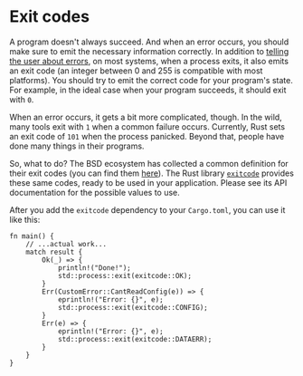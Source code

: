 # Exit codes

A program doesn't always succeed.
And when an error occurs,
you should make sure to emit the necessary information correctly.
In addition to
[telling the user about errors](human-communication.html),
on most systems,
when a process exits,
it also emits an exit code
(an integer between 0 and 255 is compatible with most platforms).
You should try to emit the correct code
for your program's state.
For example,
in the ideal case when your program succeeds,
it should exit with `0`.

When an error occurs, it gets a bit more complicated, though.
In the wild,
many tools exit with `1` when a common failure occurs.
Currently, Rust sets an exit code of `101` when the process panicked.
Beyond that, people have done many things in their programs.

So, what to do?
The BSD ecosystem has collected a common definition for their exit codes
(you can find them [here][`sysexits.h`]).
The Rust library [`exitcode`] provides these same codes,
ready to be used in your application.
Please see its API documentation for the possible values to use.

After you add the `exitcode` dependency to your `Cargo.toml`,
you can use it like this:

```rust,ignore
fn main() {
    // ...actual work...
    match result {
        Ok(_) => {
            println!("Done!");
            std::process::exit(exitcode::OK);
        }
        Err(CustomError::CantReadConfig(e)) => {
            eprintln!("Error: {}", e);
            std::process::exit(exitcode::CONFIG);
        }
        Err(e) => {
            eprintln!("Error: {}", e);
            std::process::exit(exitcode::DATAERR);
        }
    }
}
```


[`exitcode`]: https://crates.io/crates/exitcode
[`sysexits.h`]: https://www.freebsd.org/cgi/man.cgi?query=sysexits&apropos=0&sektion=0&manpath=FreeBSD+11.2-stable&arch=default&format=html
